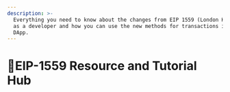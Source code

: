 ```yaml
---
description: >-
  Everything you need to know about the changes from EIP 1559 (London Hardfork)
  as a developer and how you can use the new methods for transactions in your
  DApp.
---
```


# 🍴EIP-1559 Resource and Tutorial Hub

